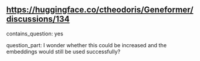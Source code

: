 ## https://huggingface.co/ctheodoris/Geneformer/discussions/134

contains_question: yes

question_part: I wonder whether this could be increased and the embeddings would still be used successfully?